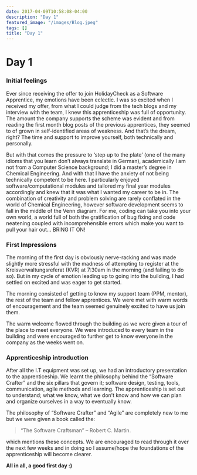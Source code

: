 ```yaml
---
date: 2017-04-09T10:58:08-04:00
description: "Day 1"
featured_image: "/images/Blog.jpeg"
tags: []
title: "Day 1"
---
```


# Day 1

### Initial feelings
Ever since receiving the offer to join HolidayCheck as a Software Apprentice, my emotions have been eclectic. I was so excited when I received my offer, from what I could judge from the tech blogs and my interview with the team, I knew this apprenticeship was full of opportunity. The amount the company supports the scheme was evident and from reading the first month blog posts of the previous apprentices, they seemed to of grown in self-identified areas of weakness. And that’s the dream, right? The time and support to improve yourself, both technically and personally.

But with that comes the pressure to ‘step up to the plate’ (one of the many idioms that you learn don’t always translate in German), academically I am not from a Computer Science background; I did a master’s degree in Chemical Engineering. And with that I have the anxiety of not being technically competent to be here. I particularly enjoyed software/computational modules and tailored my final year modules accordingly and knew that it was what I wanted my career to be in. The combination of creativity and problem solving are rarely conflated in the world of Chemical Engineering, however software development seems to fall in the middle of the Venn diagram. For me, coding can take you into your own world, a world full of both the gratification of bug fixing and code neatening coupled with incomprehensible errors which make you want to pull your hair out… BRING IT ON!

### First Impressions
The morning of the first day is obviously nerve-racking and was made slightly more stressful with the madness of attempting to register at the Kreisverwaltungsreferat (KVR) at 7:30am in the morning (and failing to do so). But in my cycle of emotion leading up to going into the building, I had settled on excited and was eager to get started.

The morning consisted of getting to know my support team (PPM, mentor), the rest of the team and fellow apprentices. We were met with warm words of encouragement and the team seemed genuinely excited to have us join them.

The warm welcome flowed through the building as we were given a tour of the place to meet everyone. We were introduced to every team in the building and were encouraged to further get to know everyone in the company as the weeks went on.

### Apprenticeship introduction
After all the I.T equipment was set up, we had an introductory presentation to the apprenticeship. We learnt the philosophy behind the “Software Crafter” and the six pillars that govern it; software design, testing, tools, communication, agile methods and learning. The apprenticeship is set out to understand; what we know, what we don’t know and how we can plan and organize ourselves in a way to eventually know.

The philosophy of “Software Crafter” and “Agile” are completely new to me but we were given a book called the:

> “The Software Craftsman” – Robert C. Martin.

which mentions these concepts. We are encouraged to read through it over the next few weeks and in doing so I assume/hope the foundations of the apprenticeship will become clearer.

**All in all, a good first day :)**
